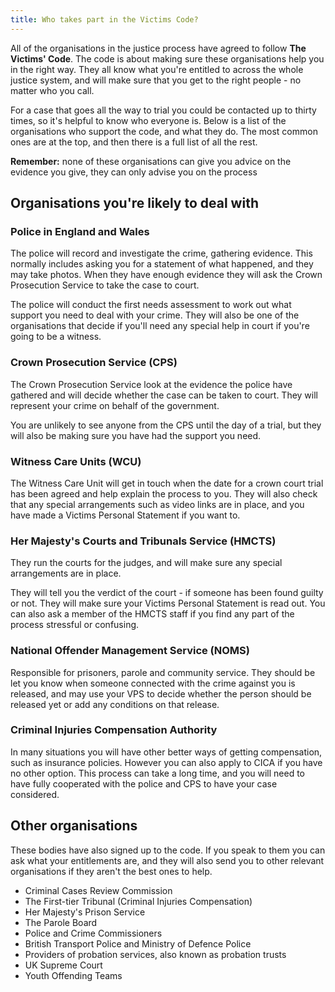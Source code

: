 ```yaml
---
title: Who takes part in the Victims Code?	
---
```

All of the organisations in the justice process have agreed to follow **The Victims' Code**. The code is about making sure these organisations help you in the right way. They all know what you're entitled to across the whole justice system, and will make sure that you get to the right people - no matter who you call.

For a case that goes all the way to trial you could be contacted up to thirty times, so it's helpful to know who everyone is. Below is a list of the organisations who support the code, and what they do. The most common ones are at the top, and then there is a full list of all the rest.

**Remember:** none of these organisations can give you advice on the evidence you give, they can only advise you on the process

## Organisations you're likely to deal with 

### <a name="police"></a>Police in England and Wales
The police will record and investigate the crime, gathering evidence. This normally includes asking you for a statement of what happened, and they may take photos. When they have enough evidence they will ask the Crown Prosecution Service to take the case to court.

The police will conduct the first needs assessment to work out what support you need to deal with your crime. They will also be one of the organisations that decide if you'll need any special help in court if you're going to be a witness.

### <a name="cps"></a>Crown Prosecution Service (CPS)
The Crown Prosecution Service look at the evidence the police have gathered and will decide whether the case can be taken to court. They will represent your crime on behalf of the government.

You are unlikely to see anyone from the CPS until the day of a trial, but they will also be making sure you have had the support you need.

### <a name="wcu"></a>Witness Care Units (WCU)
The Witness Care Unit will get in touch when the date for a crown court trial has been agreed and help explain the process to you. They will also check that any special arrangements such as video links are in place, and you have made a Victims Personal Statement if you want to.

### <a name="hmcts"></a>Her Majesty's Courts and Tribunals Service (HMCTS)
They run the courts for the judges, and will make sure any special arrangements are in place. 

They will tell you the verdict of the court - if someone has been found guilty or not. They will make sure your Victims Personal Statement is read out. You can also ask a member of the HMCTS staff if you find any part of the process stressful or confusing.

### <a name="noms"></a>National Offender Management Service (NOMS)
Responsible for prisoners, parole and community service. They should be let you know when someone connected with the crime against you is released, and may use your VPS to decide whether the person should be released yet or add any conditions on that release.

### <a name="cica"></a>Criminal Injuries Compensation Authority
In many situations you will have other better ways of getting compensation, such as insurance policies. However you can also apply to CICA if you have no other option. This process can take a long time, and you will need to have fully cooperated with the police and CPS to have your case considered.

## Other organisations
These bodies have also signed up to the code. If you speak to them you can ask what your entitlements are, and they will also send you to other relevant organisations if they aren't the best ones to help.

- Criminal Cases Review Commission
- The First-tier Tribunal (Criminal Injuries Compensation)
- Her Majesty's Prison Service
- The Parole Board
- Police and Crime Commissioners
- British Transport Police and Ministry of Defence Police
- Providers of probation services, also known as probation trusts
- UK Supreme Court
- Youth Offending Teams
